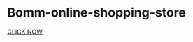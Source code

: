 # Bomm-online-shopping-store
[CLICK NOW](https://utso-sarkar.github.io/Bomm-online-shopping-store/)
